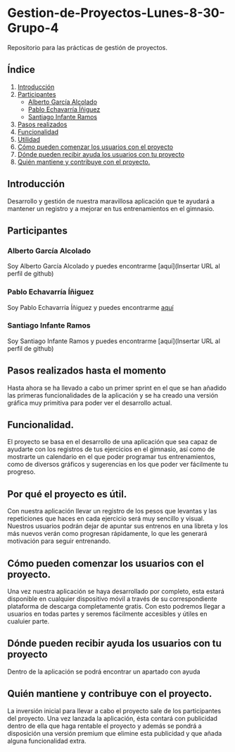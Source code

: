 # Gestion-de-Proyectos-Lunes-8-30-Grupo-4
Repositorio para las prácticas de gestión de proyectos.

## Índice
1. [Introducción](#introducción)
2. [Participantes](#participantes)
   - [Alberto García Alcolado](alberto-garcía-alcolado)
   - [Pablo Echavarría Íñiguez](pablo-echavarría-iñiguez)
   - [Santiago Infante Ramos](santiago-infante-ramos)
3. [Pasos realizados](pasos-realizados-hasta-el-momento)
4. [Funcionalidad](funcionalidad)
5. [Utilidad](por-qué-el-proyecto-es-útil)
6. [Cómo pueden comenzar los usuarios con el proyecto](cómo-pueden-comenzar-los-usuarios-con-el-proyecto)
7. [Dónde pueden recibir ayuda los usuarios con tu proyecto](dónde-pueden-recibir-ayuda-los-usuarios-con-tu-proyecto)
8. [Quién mantiene y contribuye con el proyecto.](quién-mantiene-y-contribuye-con-el-proyecto.)

## Introducción
Desarrollo y gestión de nuestra maravillosa aplicación que te ayudará a mantener un registro y a mejorar en tus entrenamientos en el gimnasio.

## Participantes

### Alberto García Alcolado
  Soy Alberto García Alcolado y puedes encontrarme [aquí](Insertar URL al perfil de github)
    
### Pablo Echavarría Íñiguez
  Soy Pablo Echavarría Íñiguez y puedes encontrarme [aquí](https://github.com/pei1001)

### Santiago Infante Ramos
Soy Santiago Infante Ramos y puedes encontrarme [aquí](Insertar URL al perfil de github)

## Pasos realizados hasta el momento 
Hasta ahora se ha llevado a cabo un primer sprint en el que se han añadido las primeras funcionalidades de la aplicación y se ha creado una versión gráfica muy primitiva para poder ver el desarrollo actual.
  
## Funcionalidad.
El proyecto se basa en el desarrollo de una aplicación que sea capaz de ayudarte con los registros de tus ejercicios en el gimnasio, así como de mostrarte un calendario en el que poder programar tus entrenamientos, como de diversos gráficos y sugerencias en los que poder ver fácilmente tu progreso.

## Por qué el proyecto es útil.
Con nuestra aplicación llevar un registro de los pesos que levantas y las repeticiones que haces en cada ejercicio será muy sencillo y visual.
Nuestros usuarios podrán dejar de apuntar sus entrenos en una libreta y los más nuevos verán como progresan rápidamente, lo que les generará motivación para seguir entrenando.
  
## Cómo pueden comenzar los usuarios con el proyecto.
Una vez nuestra aplicación se haya desarrollado por completo, esta estará disponible en cualquier dispositivo móvil a través de su correspondiente plataforma de descarga completamente gratis.
Con esto podremos llegar a usuarios en todas partes y seremos fácilmente accesibles y útiles en cualuier parte.
  
## Dónde pueden recibir ayuda los usuarios con tu proyecto
Dentro de la aplicación se podrá encontrar un apartado con ayuda 
  
## Quién mantiene y contribuye con el proyecto.
La inversión inicial para llevar a cabo el proyecto sale de los participantes del proyecto.
Una vez lanzada la aplicación, ésta contará con publicidad dentro de ella que haga rentable el proyecto y además se pondrá a disposición una versión premium que elimine esta publicidad y que añada alguna funcionalidad extra.
  

